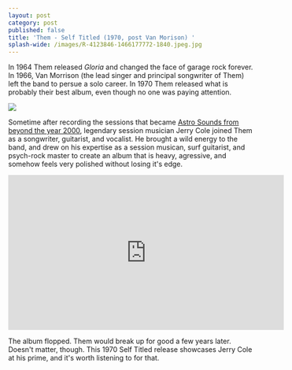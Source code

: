 ```yaml
---
layout: post
category: post
published: false
title: 'Them - Self Titled (1970, post Van Morison) '
splash-wide: /images/R-4123846-1466177772-1840.jpeg.jpg
---
```

In 1964 Them released _Gloria_ and changed the face of garage rock forever. In 1966, Van Morrison (the lead singer and principal songwriter of Them) left the band to persue a solo career. In 1970 Them released what is probably their best album, even though no one was paying attention. 

![]({{site.baseurl}}/images/R-4123846-1466177772-1840.jpeg.jpg)

Sometime after recording the sessions that became [Astro Sounds from beyond the year 2000](http://ajroach42.github.io/astro-sounds-from-beyond-the-year-2000/), legendary session musician Jerry Cole joined Them as a songwriter, guitarist, and vocalist. He brought a wild energy to the band, and drew on his expertise as a session musican, surf guitarist, and psych-rock master to create an album that is heavy, agressive, and somehow feels very polished without losing it's edge. 

<iframe width="560" height="315" src="https://www.youtube.com/embed/R_ZCnhDXn_8" frameborder="0" allowfullscreen></iframe>

The album flopped. Them would break up for good a few years later. Doesn't matter, though. This 1970 Self Titled release showcases Jerry Cole at his prime, and it's worth listening to for that. 